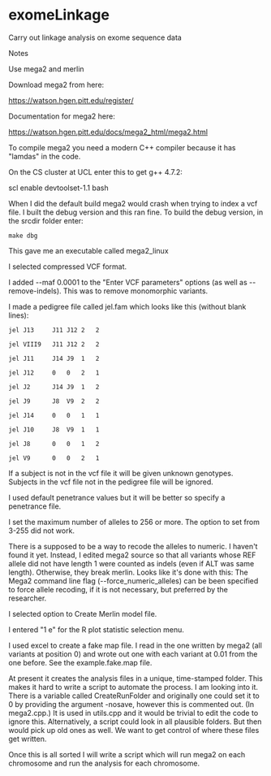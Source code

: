 # exomeLinkage
Carry out linkage analysis on exome sequence data

Notes

Use mega2 and merlin

Download mega2 from here:

https://watson.hgen.pitt.edu/register/ 

Documentation for mega2 here:

https://watson.hgen.pitt.edu/docs/mega2_html/mega2.html

To compile mega2 you need a modern C++ compiler because it has "lamdas" in the code.

On the CS cluster at UCL enter this to get g++ 4.7.2:

scl enable devtoolset-1.1 bash

When I did the default build mega2 would crash when trying to index a vcf file. I built the debug version and this ran fine. To build the debug version, in the srcdir folder enter:
```
make dbg
```
This gave me an executable called mega2_linux

I selected compressed VCF format.

I added --maf 0.0001 to the "Enter VCF parameters" options (as well as --remove-indels). This was to remove monomorphic variants.

I made a pedigree file called jel.fam which looks like this (without blank lines):
```
jel	J13		J11	J12	2	2

jel	VIII9	J11	J12	2	2

jel	J11		J14	J9	1	2

jel	J12		0	0	2	1

jel	J2		J14	J9	1	2

jel	J9		J8	V9	2	2

jel J14		0	0	1	1

jel	J10		J8	V9	1	1

jel J8		0	0	1	2

jel	V9		0	0	2	1
```
If a subject is not in the vcf file it will be given unknown genotypes. Subjects in the vcf file not in the pedigree file will be ignored.

I used default penetrance values but it will be better so specify a penetrance file.

I set the maximum number of alleles to 256 or more. The option to set from 3-255 did not work.

There is a supposed to be a way to recode the alleles to numeric. I haven't found it yet. Instead, I edited mega2 source so that all variants whose REF allele did not have length 1 were counted as indels (even if ALT was same length). Otherwise, they break merlin. Looks like it's done with this: The Mega2 command line flag (--force_numeric_alleles) can be been specified to force allele recoding, if it is not necessary, but preferred by the researcher. 

I selected option to Create Merlin model file.

I entered "1 e" for the R plot statistic selection menu.

I used excel to create a fake map file. I read in the one written by mega2 (all variants at position 0) and wrote out one with each variant at 0.01 from the one before. See the example.fake.map file.

At present it creates the analysis files in a unique, time-stamped folder. This makes it hard to write a script to automate the process. I am looking into it. There is a variable called CreateRunFolder and originally one could set it to 0 by providing the argument -nosave, however this is commented out. (In mega2.cpp.) It is used in utils.cpp and it would be trivial to edit the code to ignore this. Alternatively, a script could look in all plausible folders. But then would pick up old ones as well. We want to get control of where these files get written.

Once this is all sorted I will write a script which will run mega2 on each chromosome and run the analysis for each chromosome.

